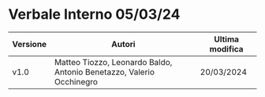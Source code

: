 # Verbale Interno 05/03/24

|Versione|                               Autori                               |Ultima modifica|
|--------|--------------------------------------------------------------------|---------------|
|  v1.0  |Matteo Tiozzo, Leonardo Baldo, Antonio Benetazzo, Valerio Occhinegro|   20/03/2024  |
